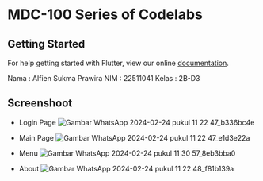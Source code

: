 # MDC-100 Series of Codelabs

## Getting Started

For help getting started with Flutter, view our online
[documentation](https://flutter.io/).

Nama  : Alfien Sukma Prawira
NIM   : 22511041
Kelas : 2B-D3

## Screenshoot
- Login Page
  ![Gambar WhatsApp 2024-02-24 pukul 11 22 47_b336bc4e](https://github.com/alfiensukma/proyek4-P3-ShrineApp/assets/85140531/0283a938-d001-4cfc-95ff-667511022d3e)

- Main Page
  ![Gambar WhatsApp 2024-02-24 pukul 11 22 47_e1d3e22a](https://github.com/alfiensukma/proyek4-P3-ShrineApp/assets/85140531/b677e04e-bd74-4f8d-99a4-11fc8c6f578e)

- Menu
  ![Gambar WhatsApp 2024-02-24 pukul 11 30 57_8eb3bba0](https://github.com/alfiensukma/proyek4-P3-ShrineApp/assets/85140531/54e8fdc5-3b8a-4575-a77c-98dbb018a965)

- About
  ![Gambar WhatsApp 2024-02-24 pukul 11 22 48_f81b139a](https://github.com/alfiensukma/proyek4-P3-ShrineApp/assets/85140531/02a0259d-5617-4225-854d-c18a58ef4fbf)

